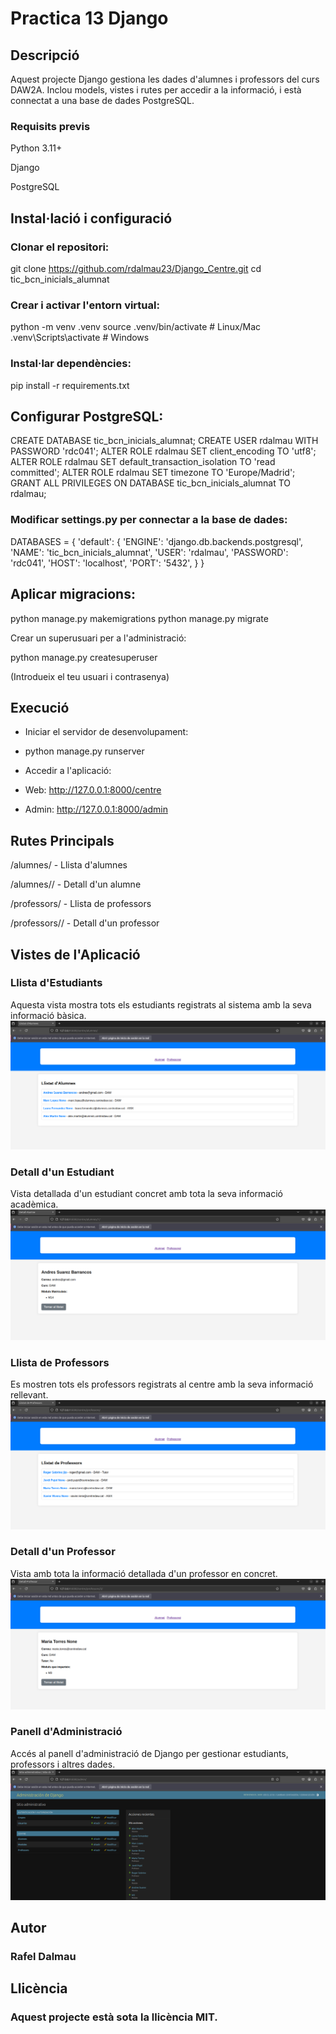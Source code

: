 # Practica 13 Django

## Descripció

Aquest projecte Django gestiona les dades d'alumnes i professors del curs DAW2A. Inclou models, vistes i rutes per accedir a la informació, i està connectat a una base de dades PostgreSQL.

### Requisits previs

Python 3.11+

Django

PostgreSQL

## Instal·lació i configuració

### Clonar el repositori:

git clone https://github.com/rdalmau23/Django_Centre.git
cd tic_bcn_inicials_alumnat

### Crear i activar l'entorn virtual:

python -m venv .venv
source .venv/bin/activate  # Linux/Mac
.venv\Scripts\activate  # Windows

### Instal·lar dependències:

pip install -r requirements.txt

## Configurar PostgreSQL:

CREATE DATABASE tic_bcn_inicials_alumnat;
CREATE USER rdalmau WITH PASSWORD 'rdc041';
ALTER ROLE rdalmau SET client_encoding TO 'utf8';
ALTER ROLE rdalmau SET default_transaction_isolation TO 'read committed';
ALTER ROLE rdalmau SET timezone TO 'Europe/Madrid';
GRANT ALL PRIVILEGES ON DATABASE tic_bcn_inicials_alumnat TO rdalmau;

### Modificar settings.py per connectar a la base de dades:

DATABASES = {
    'default': {
        'ENGINE': 'django.db.backends.postgresql',
        'NAME': 'tic_bcn_inicials_alumnat',
        'USER': 'rdalmau',
        'PASSWORD': 'rdc041',
        'HOST': 'localhost',
        'PORT': '5432',
    }
}

## Aplicar migracions:

python manage.py makemigrations
python manage.py migrate

Crear un superusuari per a l'administració:

python manage.py createsuperuser

(Introdueix el teu usuari i contrasenya)

## Execució

- Iniciar el servidor de desenvolupament:

- python manage.py runserver

- Accedir a l'aplicació:

- Web: http://127.0.0.1:8000/centre

- Admin: http://127.0.0.1:8000/admin

## Rutes Principals

/alumnes/ - Llista d'alumnes

/alumnes/<id>/ - Detall d'un alumne

/professors/ - Llista de professors

/professors/<id>/ - Detall d'un professor

## Vistes de l'Aplicació

### Llista d'Estudiants  
Aquesta vista mostra tots els estudiants registrats al sistema amb la seva informació bàsica.  
![Llista d'Estudiants](img/students.png)

### Detall d'un Estudiant  
Vista detallada d'un estudiant concret amb tota la seva informació acadèmica.  
![Detall d'un Estudiant](img/student_detail.png)

### Llista de Professors  
Es mostren tots els professors registrats al centre amb la seva informació rellevant.  
![Llista de Professors](img/teachers.png)

### Detall d'un Professor  
Vista amb tota la informació detallada d'un professor en concret.  
![Detall d'un Professor](img/teacher_detail.png)

### Panell d'Administració  
Accés al panell d'administració de Django per gestionar estudiants, professors i altres dades.  
![Panell d'Administració](img/admin.png)


## Autor

### Rafel Dalmau

## Llicència

### Aquest projecte està sota la llicència MIT.

